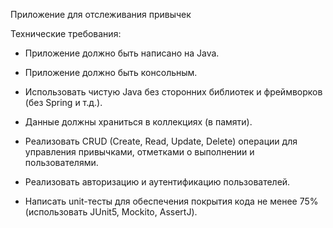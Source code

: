 Приложение для отслеживания привычек

Технические требования:

- Приложение должно быть написано на Java.

- Приложение должно быть консольным.

- Использовать чистую Java без сторонних библиотек и фреймворков (без Spring и т.д.).

- Данные должны храниться в коллекциях (в памяти).

- Реализовать CRUD (Create, Read, Update, Delete) операции для управления привычками, отметками о выполнении и пользователями.

- Реализовать авторизацию и аутентификацию пользователей.

- Написать unit-тесты для обеспечения покрытия кода не менее 75% (использовать JUnit5, Mockito, AssertJ).